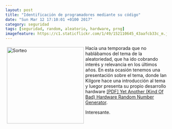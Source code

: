 ```yaml
---
layout: post
title: "Identificación de programadores mediante su código"
date: "Sun Mar 12 17:10:01 +0100 2017"
category: seguridad
tags: [seguridad, random, aleatorio, hardware, prng]
imagefeature: https://c1.staticflickr.com/1/49/152110645_43aafcb33c_m.jpg
---
```






<a href="https://www.flickr.com/photos/fernand0/152110645" title="Sorteo"><img src="https://c1.staticflickr.com/1/49/152110645_43aafcb33c_m.jpg" width="240"  alt="Sorteo" style="float:left; margin:5px"></a>
Hacía una temporada que no hablábamos del tema de la aleatoriedad, que ha ido cobrando interés y relevancia en los últimos años. En esta ocasión tenemos una presentación sobre el tema, donde Ian Kilgore hace una introducción al tema y luegor presenta su propio desarrollo hardware [[PDF] Yet Another (Kind Of Bad) Hardware Random Number Generator](http://cdn.getforge.com/iank.org/1458657529/trng/NCSULUG_ik_trng_slides.pdf).

Interesante.
